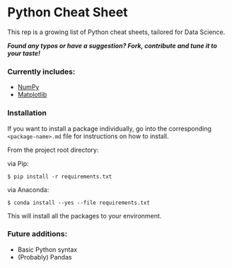 # Python Cheat Sheet

This rep is a growing list of Python cheat sheets, tailored for Data Science.

***Found any typos or have a suggestion? Fork, contribute and tune it to your taste!***

### Currently includes:
* [NumPy](https://github.com/mtr-developer/python-cheat-sheet/blob/master/NumPy/)
* [Matplotlib](https://github.com/mtr-developer/python-cheat-sheet/blob/master/Matplotlib/)

### Installation
If you want to install a package individually, go into the corresponding `<package-name>.md` file for instructions on how to install.

From the project root directory:

via Pip:
```
$ pip install -r requirements.txt
```

via Anaconda:
```
$ conda install --yes --file requirements.txt
```
This will install all the packages to your environment.

### Future additions:
* Basic Python syntax
* (Probably) Pandas
